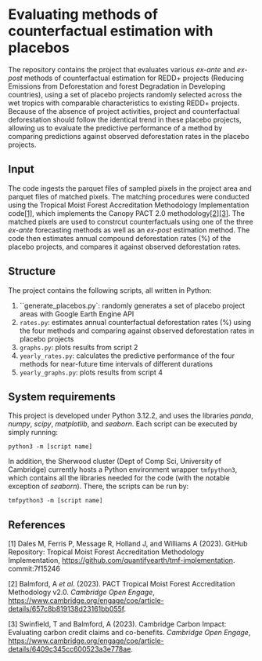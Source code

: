# Evaluating methods of counterfactual estimation with placebos
 
The repository contains the project that evaluates various _ex-ante_ and _ex-post_ methods of counterfactual estimation for REDD+ projects (Reducing Emissions from Deforestation and forest Degradation in Developing countries), using a set of placebo projects randomly selected across the wet tropics with comparable characteristics to existing REDD+ projects. Because of the absence of project activities, project and counterfactual deforestation should follow the identical trend in these placebo projects, allowing us to evaluate the predictive performance of a method by comparing predictions against observed deforestation rates in the placebo projects.

## Input

The code ingests the parquet files of sampled pixels in the project area and parquet files of matched pixels. The matching procedures were conducted using the Tropical Moist Forest Accreditation Methodology Implementation code[[1]](#1), which implements the Canopy PACT 2.0 methodology[[2]](#1)[[3]](#2). The matched pixels are used to constrcut counterfactuals using one of the three _ex-ante_ forecasting methods as well as an _ex-post_ estimation method. The code then estimates annual compound deforestation rates (%) of the placebo projects, and compares it against observed deforestation rates.

## Structure

The project contains the following scripts, all written in Python:
1. ``generate_placebos.py`: randomly generates a set of placebo project areas with Google Earth Engine API
2. `rates.py`: estimates annual counterfactual deforestation rates (%) using the four methods and comparing against observed deforestation rates in placebo projects
3. `graphs.py`: plots results from script 2
4. `yearly_rates.py`: calculates the predictive performance of the four methods for near-future time intervals of different durations
5. `yearly_graphs.py`: plots results from script 4

## System requirements

This project is developed under Python 3.12.2, and uses the libraries _panda_, _numpy_, _scipy_, _matplotlib_, and _seaborn_. Each script can be executed by simply running:
```
python3 -m [script name]
```

In addition, the Sherwood cluster (Dept of Comp Sci, University of Cambridge) currently hosts a Python environment wrapper `tmfpython3`, which contains all the libraries needed for the code (with the notable exception of _seaborn_). There, the scripts can be run by:
```
tmfpython3 -m [script name]
```

## References
<a id="1">[1]</a> 
Dales M, Ferris P, Message R, Holland J, and Williams A (2023).
GitHub Repository: Tropical Moist Forest Accreditation Methodology Implementation, 
https://github.com/quantifyearth/tmf-implementation. commit:7f15246

<a id="2">[2]</a> 
Balmford, A _et al._ (2023). 
PACT Tropical Moist Forest Accreditation Methodology v2.0. _Cambridge Open Engage_, 
https://www.cambridge.org/engage/coe/article-details/657c8b819138d23161bb055f.

<a id="3">[3]</a> 
Swinfield, T and Balmford, A (2023). 
Cambridge Carbon Impact: Evaluating carbon credit claims and co-benefits. _Cambridge Open Engage_, 
https://www.cambridge.org/engage/coe/article-details/6409c345cc600523a3e778ae.
